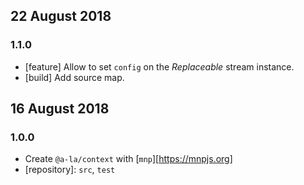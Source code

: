 ## 22 August 2018

### 1.1.0

- [feature] Allow to set `config` on the _Replaceable_ stream instance.
- [build] Add source map.

## 16 August 2018

### 1.0.0

- Create `@a-la/context` with [`mnp`][https://mnpjs.org]
- [repository]: `src`, `test`
